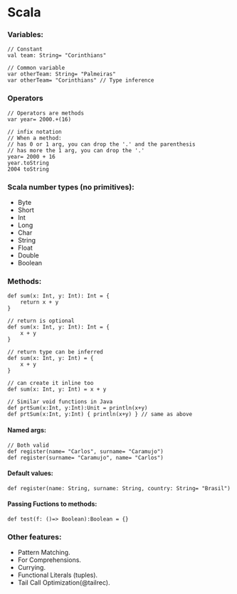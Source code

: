# Scala

### Variables:
```
// Constant
val team: String= "Corinthians"

// Common variable
var otherTeam: String= "Palmeiras"
var otherTeam= "Corinthians" // Type inference
```



### Operators
```
// Operators are methods
var year= 2000.+(16)

// infix notation
// When a method:
// has 0 or 1 arg, you can drop the '.' and the parenthesis
// has more the 1 arg, you can drop the '.'
year= 2000 + 16
year.toString
2004 toString
```

### Scala number types (no primitives):
- Byte
- Short
- Int
- Long
- Char
- String
- Float
- Double
- Boolean


### Methods:
```
def sum(x: Int, y: Int): Int = {
    return x + y
}

// return is optional
def sum(x: Int, y: Int): Int = {
    x + y
}

// return type can be inferred
def sum(x: Int, y: Int) = {
    x + y
}

// can create it inline too
def sum(x: Int, y: Int) = x + y

// Similar void functions in Java
def prtSum(x:Int, y:Int):Unit = println(x+y)
def prtSum(x:Int, y:Int) { println(x+y) } // same as above 

```

#### Named args:
```
// Both valid
def register(name= "Carlos", surname= "Caramujo")
def register(surname= "Caramujo", name= "Carlos")
```


#### Default values:
```
def register(name: String, surname: String, country: String= "Brasil")
```


#### Passing Fuctions to methods:
```
def test(f: ()=> Boolean):Boolean = {}
```


### Other features:
- Pattern Matching.
- For Comprehensions.
- Currying.
- Functional Literals (tuples).
- Tail Call Optimization(@tailrec).